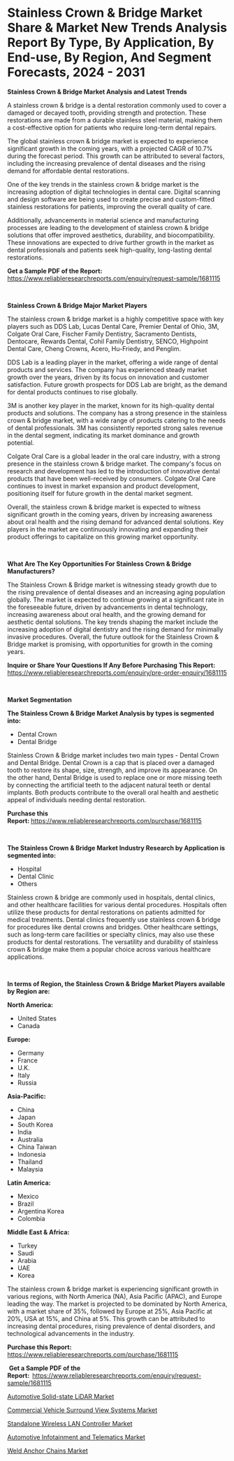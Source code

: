 <p><h1>Stainless Crown & Bridge Market Share & Market New Trends Analysis Report By Type, By Application, By End-use, By Region, And Segment Forecasts, 2024 - 2031</h1></p><p><strong>Stainless Crown & Bridge Market Analysis and Latest Trends</strong></p>
<p><p>A stainless crown & bridge is a dental restoration commonly used to cover a damaged or decayed tooth, providing strength and protection. These restorations are made from a durable stainless steel material, making them a cost-effective option for patients who require long-term dental repairs.</p><p>The global stainless crown & bridge market is expected to experience significant growth in the coming years, with a projected CAGR of 10.7% during the forecast period. This growth can be attributed to several factors, including the increasing prevalence of dental diseases and the rising demand for affordable dental restorations.</p><p>One of the key trends in the stainless crown & bridge market is the increasing adoption of digital technologies in dental care. Digital scanning and design software are being used to create precise and custom-fitted stainless restorations for patients, improving the overall quality of care.</p><p>Additionally, advancements in material science and manufacturing processes are leading to the development of stainless crown & bridge solutions that offer improved aesthetics, durability, and biocompatibility. These innovations are expected to drive further growth in the market as dental professionals and patients seek high-quality, long-lasting dental restorations.</p></p>
<p><strong>Get a Sample PDF of the Report:&nbsp;</strong> <a href="https://www.reliableresearchreports.com/enquiry/request-sample/1681115">https://www.reliableresearchreports.com/enquiry/request-sample/1681115</a></p>
<p>&nbsp;</p>
<p><strong>Stainless Crown & Bridge Major Market Players</strong></p>
<p><p>The stainless crown & bridge market is a highly competitive space with key players such as DDS Lab, Lucas Dental Care, Premier Dental of Ohio, 3M, Colgate Oral Care, Fischer Family Dentistry, Sacramento Dentists, Dentocare, Rewards Dental, Cohil Family Dentistry, SENCO, Highpoint Dental Care, Cheng Crowns, Acero, Hu-Friedy, and Penglim.</p><p>DDS Lab is a leading player in the market, offering a wide range of dental products and services. The company has experienced steady market growth over the years, driven by its focus on innovation and customer satisfaction. Future growth prospects for DDS Lab are bright, as the demand for dental products continues to rise globally.</p><p>3M is another key player in the market, known for its high-quality dental products and solutions. The company has a strong presence in the stainless crown & bridge market, with a wide range of products catering to the needs of dental professionals. 3M has consistently reported strong sales revenue in the dental segment, indicating its market dominance and growth potential.</p><p>Colgate Oral Care is a global leader in the oral care industry, with a strong presence in the stainless crown & bridge market. The company's focus on research and development has led to the introduction of innovative dental products that have been well-received by consumers. Colgate Oral Care continues to invest in market expansion and product development, positioning itself for future growth in the dental market segment.</p><p>Overall, the stainless crown & bridge market is expected to witness significant growth in the coming years, driven by increasing awareness about oral health and the rising demand for advanced dental solutions. Key players in the market are continuously innovating and expanding their product offerings to capitalize on this growing market opportunity.</p></p>
<p>&nbsp;</p>
<p><strong>What Are The Key Opportunities For Stainless Crown & Bridge Manufacturers?</strong></p>
<p><p>The Stainless Crown & Bridge market is witnessing steady growth due to the rising prevalence of dental diseases and an increasing aging population globally. The market is expected to continue growing at a significant rate in the foreseeable future, driven by advancements in dental technology, increasing awareness about oral health, and the growing demand for aesthetic dental solutions. The key trends shaping the market include the increasing adoption of digital dentistry and the rising demand for minimally invasive procedures. Overall, the future outlook for the Stainless Crown & Bridge market is promising, with opportunities for growth in the coming years.</p></p>
<p><strong>Inquire or Share Your Questions If Any Before Purchasing This Report:</strong> <a href="https://www.reliableresearchreports.com/enquiry/pre-order-enquiry/1681115">https://www.reliableresearchreports.com/enquiry/pre-order-enquiry/1681115</a></p>
<p>&nbsp;</p>
<p><strong>Market Segmentation</strong></p>
<p><strong>The Stainless Crown & Bridge Market Analysis by types is segmented into:</strong></p>
<p><ul><li>Dental Crown</li><li>Dental Bridge</li></ul></p>
<p><p>Stainless Crown & Bridge market includes two main types - Dental Crown and Dental Bridge. Dental Crown is a cap that is placed over a damaged tooth to restore its shape, size, strength, and improve its appearance. On the other hand, Dental Bridge is used to replace one or more missing teeth by connecting the artificial teeth to the adjacent natural teeth or dental implants. Both products contribute to the overall oral health and aesthetic appeal of individuals needing dental restoration.</p></p>
<p><strong>Purchase this Report:&nbsp;</strong><a href="https://www.reliableresearchreports.com/purchase/1681115">https://www.reliableresearchreports.com/purchase/1681115</a></p>
<p>&nbsp;</p>
<p><strong>The Stainless Crown & Bridge Market Industry Research by Application is segmented into:</strong></p>
<p><ul><li>Hospital</li><li>Dental Clinic</li><li>Others</li></ul></p>
<p><p>Stainless crown & bridge are commonly used in hospitals, dental clinics, and other healthcare facilities for various dental procedures. Hospitals often utilize these products for dental restorations on patients admitted for medical treatments. Dental clinics frequently use stainless crown & bridge for procedures like dental crowns and bridges. Other healthcare settings, such as long-term care facilities or specialty clinics, may also use these products for dental restorations. The versatility and durability of stainless crown & bridge make them a popular choice across various healthcare applications.</p></p>
<p>&nbsp;</p>
<p><strong>In terms of Region, the Stainless Crown & Bridge Market Players available by Region are:</strong></p>
<p>
    <p> <strong> North America: </strong>
        <ul>
            <li>United States</li>
            <li>Canada</li>
        </ul>
        </p> 
    <p> <strong> Europe: </strong>
        <ul>
            <li>Germany</li>
            <li>France</li>
            <li>U.K.</li>
            <li>Italy</li>
            <li>Russia</li>
        </ul>
        </p> 
    <p> <strong> Asia-Pacific: </strong>
        <ul>
            <li>China</li>
            <li>Japan</li>
            <li>South Korea</li>
            <li>India</li>
            <li>Australia</li>
            <li>China Taiwan</li>
            <li>Indonesia</li>
            <li>Thailand</li>
            <li>Malaysia</li>
        </ul>
        </p> 
    <p> <strong> Latin America: </strong>
        <ul>
            <li>Mexico</li>
            <li>Brazil</li>
            <li>Argentina Korea</li>
            <li>Colombia</li>
        </ul>
        </p> 
    <p> <strong> Middle East & Africa: </strong>
        <ul>
            <li>Turkey</li>
            <li>Saudi</li>
            <li>Arabia</li>
            <li>UAE</li>
            <li>Korea</li>
        </ul>
    </p>
    </p>
<p><p>The stainless crown & bridge market is experiencing significant growth in various regions, with North America (NA), Asia Pacific (APAC), and Europe leading the way. The market is projected to be dominated by North America, with a market share of 35%, followed by Europe at 25%, Asia Pacific at 20%, USA at 15%, and China at 5%. This growth can be attributed to increasing dental procedures, rising prevalence of dental disorders, and technological advancements in the industry.</p></p>
<p><strong>Purchase this Report: </strong><a href="https://www.reliableresearchreports.com/purchase/1681115">https://www.reliableresearchreports.com/purchase/1681115</a></p>
<p>&nbsp;<strong>Get a Sample PDF of the Report:&nbsp;&nbsp;</strong><a href="https://www.reliableresearchreports.com/enquiry/request-sample/1681115">https://www.reliableresearchreports.com/enquiry/request-sample/1681115</a></p>
<p><strong></strong></p>
<p><p><a href="https://issuu.com/reportprime-2/docs/automotive-solid-state-lidar-market-size-2030.pptx">Automotive Solid-state LiDAR Market</a></p><p><a href="https://medium.com/@boristurner9889/commercial-vehicle-surround-view-systems-market-size-and-market-trends-complete-industry-overview-23cf99129c26">Commercial Vehicle Surround View Systems Market</a></p><p><a href="https://issuu.com/reportprime-2/docs/standalone-wireless-lan-controller-market-size-203">Standalone Wireless LAN Controller Market</a></p><p><a href="https://medium.com/p/85c8c6f17f33/edit">Automotive Infotainment and Telematics Market</a></p><p><a href="https://github.com/biheemgalvinlouises6hokrh3h/Market-Research-Report-List-1/blob/main/weld-anchor-chains-market.md">Weld Anchor Chains Market</a></p></p>